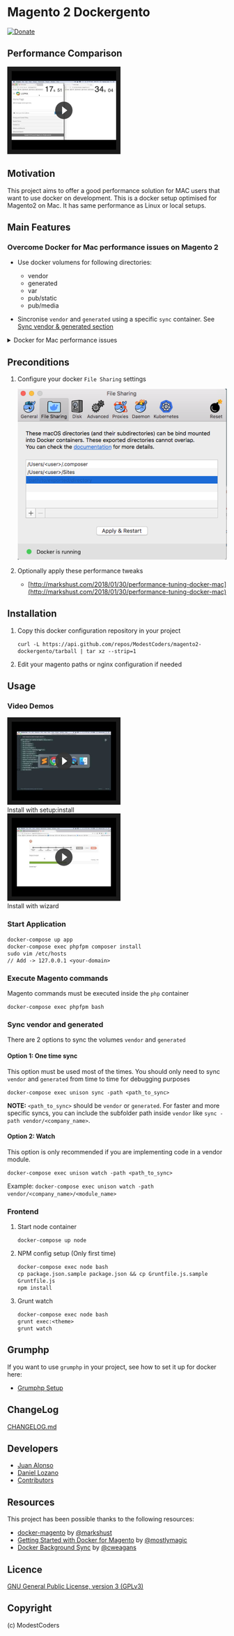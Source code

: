 # Magento 2 Dockergento

[![Donate](https://img.shields.io/badge/Donate-PayPal-green.svg)](juan.jalogut@gmail.com)

## Performance Comparison

<a href="https://youtu.be/sGmXc_lzTNM" target="_blank">
  <img src="docs/img/comparison_speed_video.png" alt="Dockergento speed comparison" width="240" height="180" border="10" />
</a>

## Motivation

This project aims to offer a good performance solution for MAC users that want to use docker on development.
This is a docker setup optimised for Magento2 on Mac. It has same performance as Linux or local setups.

## Main Features

### Overcome Docker for Mac performance issues on Magento 2

* Use docker volumens for following directories:

	* vendor
	* generated
	* var
	* pub/static
	* pub/media

* Sincronise `vendor` and `generated` using a specific `sync` container. See [Sync vendor & generated section](#sync)

<details>
<summary>Docker for Mac performance issues</summary>

From docker for mac documentation: https://docs.docker.com/docker-for-mac/troubleshoot/#known-issues

There are a number of issues with the performance of directories bind-mounted with osxfs. In particular, writes of small blocks, and traversals of large directories are currently slow. Additionally, containers that perform large numbers of directory operations, such as repeated scans of large directory trees, may suffer from poor performance. Applications that behave in this way include:

rake
ember build
Symfony
Magento
Zend Framework
PHP applications that use Composer to install dependencies in a vendor folder

As a work-around for this behavior, you can put vendor or third-party library directories in Docker volumes, perform temporary file system operations outside of osxfs mounts, and use third-party tools like Unison or rsync to synchronize between container directories and bind-mounted directories. We are actively working on osxfs performance using a number of different techniques. To learn more, see the topic on Performance issues, solutions, and roadmap.

</details>

## Preconditions

1. Configure your docker `File Sharing` settings

	![File Sharing Configuration](docs/img/file_sharing.png)

2. Optionally apply these performance tweaks

	* [http://markshust.com/2018/01/30/performance-tuning-docker-mac](http://markshust.com/2018/01/30/performance-tuning-docker-mac)

## Installation

1. Copy this docker configuration repository in your project

	```
	curl -L https://api.github.com/repos/ModestCoders/magento2-dockergento/tarball | tar xz --strip=1
	```

2. Edit your magento paths or nginx configuration if needed

## Usage

### Video Demos

<div style="float:left;margin-right:30px;" >
<a style="display:block" href="https://youtu.be/rtr8waq7DHo" target="_blank">
  <img src="docs/img/setup_install_video.png" alt="Dockergento install using setup install" width="240px" height="180px" border="10" />
</a>
Install with setup:install
</div>

<div style="float:left">
<a style="display:block" href="https://youtu.be/xxo42IHU3R0" target="_blank">
  <img src="docs/img/wizard_install_video.png" alt="Dockergento install using wizard" width="240px" height="180px" border="10" />
</a>
Install with wizard
</div>

<div style="clear:left;"></div>

### Start Application

```
docker-compose up app
docker-compose exec phpfpm composer install
sudo vim /etc/hosts
// Add -> 127.0.0.1 <your-domain>
```

### Execute Magento commands

Magento commands must be executed inside the `php` container

```
docker-compose exec phpfpm bash
```

### <a name="sync"></a> Sync vendor and generated

There are 2 options to sync the volumes `vendor` and `generated`

#### Option 1: One time sync

This option must be used most of the times. You should only need to sync `vendor` and `generated` from time to time for debugging purposes

```
docker-compose exec unison sync -path <path_to_sync>
```

**NOTE:** `<path_to_sync>` should be `vendor` or `generated`. For faster and more specific syncs, you can include the subfolder path inside `vendor` like `sync -path vendor/<company_name>`.

#### Option 2: Watch

This option is only recommended if you are implementing code in a vendor module.

```
docker-compose exec unison watch -path <path_to_sync>
```

Example: `docker-compose exec unison watch -path vendor/<company_name>/<module_name>`

### Frontend

1. Start node container

	```
	docker-compose up node
	```

2. NPM config setup (Only first time)

	```
	docker-compose exec node bash
	cp package.json.sample package.json && cp Gruntfile.js.sample Gruntfile.js
	npm install
	```

3. Grunt watch

	```
	docker-compose exec node bash
	grunt exec:<theme>
	grunt watch
	```

## Grumphp

If you want to use `grumphp` in your project, see how to set it up for docker here:

* [Grumphp Setup](docs/grumphp_setup.md)

## ChangeLog

[CHANGELOG.md](CHANGELOG.md)

## Developers

* [Juan Alonso](https://github.com/jalogut)
* [Daniel Lozano](https://github.com/danielozano)
* [Contributors](https://github.com/ModestCoders/magento2-dockergento/graphs/contributors)

## Resources

This project has been possible thanks to the following resources:

* [docker-magento](https://github.com/markoshust/docker-magento) by [@markshust](https://twitter.com/markshust)
* [Getting Started with Docker for Magento](https://nomadmage.com/product/getting-started-with-docker-for-magento-2/) by [@mostlymagic](https://twitter.com/mostlymagic)
* [Docker Background Sync](https://github.com/cweagans/docker-bg-sync) by [@cweagans](https://twitter.com/cweagans)

## Licence

[GNU General Public License, version 3 (GPLv3)](http://opensource.org/licenses/gpl-3.0)

## Copyright
(c) ModestCoders